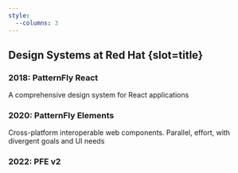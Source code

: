```yaml
---
style:
  --columns: 3
---
```

## Design Systems at Red Hat {slot=title}

<div>

  ### 2018: PatternFly React
  A comprehensive design system for React applications

</div> <div>

  ### 2020: PatternFly Elements
  Cross-platform interoperable web components.
  Parallel, effort, with divergent goals and UI needs

</div> <div>

  ### 2022: PFE v2

</div>

